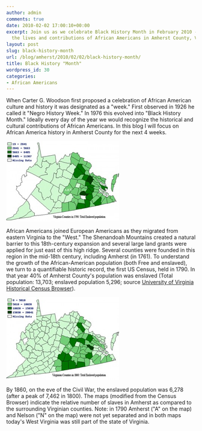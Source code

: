 ```yaml
---
author: admin
comments: true
date: 2010-02-02 17:00:10+00:00
excerpt: Join us as we celebrate Black History Month in February 2010 - focusing on
  the lives and contributions of African Americans in Amherst County, Virginia.
layout: post
slug: black-history-month
url: /blog/amherst/2010/02/02/black-history-month/
title: Black History "Month"
wordpress_id: 30
categories:
- African Americans
---
```


When Carter G. Woodson first proposed a celebration of African American culture and history it was designated as a "week." First observed in 1926 he called it "Negro History Week." In 1976 this evolved into "Black History Month." Ideally every day of the year we would recognize the historical and cultural contributions of African Americans. In this blog I will focus on African America history in Amherst County for the next 4 weeks.



![](/wp-content/uploads/2010/02/1790mapslaveryamherstsm1-300x214.jpg)

African Americans joined European Americans as they migrated from eastern Virginia to the "West." The Shenandoah Mountains created a natural barrier to this 18th-century expansion and several large land grants were applied for just east of this high ridge. Several counties were founded in this region in the mid-18th century, including Amherst (in 1761). To understand the growth of the African-American population (both Free and enslaved), we turn to a quantifiable historic record, the first US Census, held in 1790. In that year 40% of Amherst County's population was enslaved (Total population: 13,703; enslaved population 5,296; source [University of Virginia Historical Census Browser](http://http://mapserver.lib.virginia.edu/index.html)). 

![](/wp-content/uploads/2010/02/1860mapslaveryamherstsm-300x221.jpg)

By 1860, on the eve of the Civil War, the enslaved population was 6,278 (after a peak of 7,462 in 1800). The maps (modified from the Census Browser) indicate the relative number of slaves in Amherst as compared to the surrounding Virginian counties. Note: in 1790 Amherst ("A" on the map) and Nelson ("N" on the map) were not yet separated and in both maps today's West Virginia was still part of the state of Virginia.
